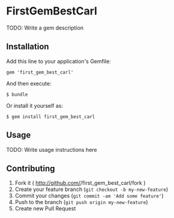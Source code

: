# FirstGemBestCarl

TODO: Write a gem description

## Installation

Add this line to your application's Gemfile:

    gem 'first_gem_best_carl'

And then execute:

    $ bundle

Or install it yourself as:

    $ gem install first_gem_best_carl

## Usage

TODO: Write usage instructions here

## Contributing

1. Fork it ( http://github.com/<my-github-username>/first_gem_best_carl/fork )
2. Create your feature branch (`git checkout -b my-new-feature`)
3. Commit your changes (`git commit -am 'Add some feature'`)
4. Push to the branch (`git push origin my-new-feature`)
5. Create new Pull Request
